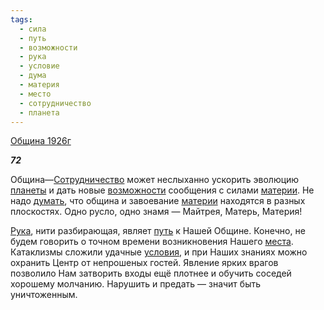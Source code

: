 ```yaml
---
tags:
  - сила
  - путь
  - возможности
  - рука
  - условие
  - дума
  - материя
  - место
  - сотрудничество
  - планета
---
```

[Община 1926г](https://127.0.0.1:4002/agni/1926)

___72___

Община—[Сотрудничество](../../../tags/#сотрудничество) может неслыханно ускорить эволюцию [планеты](../../../tags/#планета) и дать новые [возможности](../../../tags/#возможности) сообщения с силами [материи](../../../tags/#материя). Не надо [думать](../../../tags/#дума), что община и завоевание [материи](../../../tags/#материя) находятся в разных плоскостях. Одно русло, одно знамя — Майтрея, Матерь, Материя!   

[Рука](../../../tags/#рука), нити разбирающая, являет [путь](../../../tags/#путь) к Нашей Общине. Конечно, не будем говорить о точном времени возникновения Нашего [места](../../../tags/#место). Катаклизмы сложили удачные [условия](../../../tags/#условие), и при Наших знаниях можно охранить Центр от непрошеных гостей. Явление ярких врагов позволило Нам затворить входы ещё плотнее и обучить соседей хорошему молчанию. Нарушить и предать — значит быть уничтоженным.   

